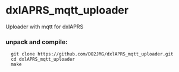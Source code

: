 # dxlAPRS_mqtt_uploader
Uploader with mqtt for dxlAPRS

### unpack and compile:

```
  git clone https://github.com/DO2JMG/dxlAPRS_mqtt_uploader.git
  cd dxlAPRS_mqtt_uploader
  make
```
